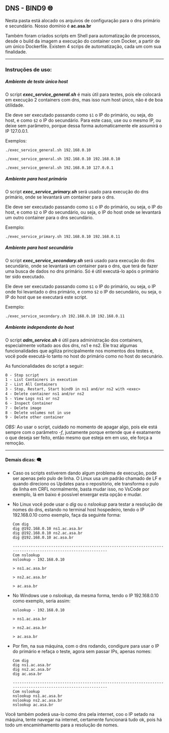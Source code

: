 ## DNS - BIND9  :globe_with_meridians:

Nesta pasta está alocado os arquivos de configuração para o dns primário e secundário. Nosso domínio é __ac.asa.br__

Também foram criados scripts em Shell para automatização de processos, desde o build da imagem a execução do container com Docker, a partir de um único Dockerfile. Existem 4 scrips de automatização, cada um com sua finalidade.

---

### Instruções de uso:

##### Ambiente de teste único host

O script __*exec_service_general.sh*__ é mais útil para testes, pois ele colocará em execução 2 containers com dns, mas isso num host único, não é de boa útilidade.

Ele deve ser executado passando como ``$1`` o IP do primário, ou seja, do host, e como ``$2`` o IP do secundário. Para este caso, use ou o mesmo IP, ou deixe sem parâmetro, porque dessa forma automaticamente ele assumirá o IP 127.0.0.1.

Exemplos:

```shell
./exec_service_general.sh 192.168.0.10

./exec_service_general.sh 192.168.0.10 192.168.0.10

./exec_service_general.sh 192.168.0.10 127.0.0.1
```

##### Ambiente para host primário

O script __*exec_service_primary.sh*__ será usado para execução do dns primário, onde se levantará um container para o dns.

Ele deve ser executado passando como ``$1`` o IP do primário, ou seja, o IP do host, e como ``$2`` o IP do secundário, ou seja, o IP do host onde se levantará um outro container para o dns secundário.

Exemplo:

```shell
./exec_service_primary.sh 192.168.0.10 192.168.0.11
```

##### Ambiente para host secundário

O script __*exec_service_secondary.sh*__ será usado para execução do dns secundário, onde se levantará um container para o dns, que terá de fazer uma busca de dados no dns primário. Só é útil executá-lo após o primário ter sido executado.

Ele deve ser executado passando como ``$1`` o IP do primário, ou seja, o IP onde foi levantado o dns primário, e como ``$2`` o IP do secundário, ou seja, o IP do host que se executará este script.

Exemplo:

```shell
./exec_service_secondary.sh 192.168.0.10 192.168.0.11
```

##### Ambiente independente do host

O script __*adm_service.sh*__ é útil para administração dos containers, especialmente voltado aos dos dns, ns1 e ns2. Ele traz algumas funcionalidades que agiliza principalmente nos momentos dos testes e, você pode executá-lo tanto no host do primário como no host do secunário.

As funcionalidades do script a seguir:

```tex
0 - Stop script
1 - List Containers in execution
2 - List All Containers
3 - Stop, Restart, Start bind9 in ns1 and/or ns2 with <exec>
4 - Delete container ns1 and/or ns2
5 - View Logs ns1 or ns2
6 - Inspect Container
7 - Delete image
8 - Delete volumes not in use
9 - Delete other container
```

_OBS:_ Ao usar o script, cuidado no momento de apagar algo, pois ele está sempre com o parâmetro *-f*, justamente porque entende que é exatamente o que deseja ser feito, então mesmo que esteja em em uso, ele força a remoção.

---

#### Demais dicas: :left_speech_bubble:

- Caso os scripts estiverem dando algum problema de execução, pode ser apenas pelo pulo de linha. O Linux usa um padrão chamado de LF e quando direciono os Updates para o repositório, ele transforma o pulo de linha em CRFL normalmente, basta mudar isso, no VsCode por exemplo, lá em baixo é possível enxergar esta opção e mudar.


- No Linux você pode usar o *dig* ou o *nslookup* para testar a resolução de nomes do dns, estando no terminal host hospedeiro, tendo o IP 192.168.0.10 como exemplo, faça da seguinte forma:
  
  ```shell
  Com dig
  dig @192.168.0.10 ns1.ac.asa.br
  dig @192.168.0.10 ns2.ac.asa.br
  dig @192.168.0.10 ac.asa.br
  
  -------------------------------------------------------------------------------------------------------------
  Com nslookup
  nslookup - 192.168.0.10
  
  > ns1.ac.asa.br
  
  > ns2.ac.asa.br
  
  > ac.asa.br
  ```

- No Windows use o _nslookup_, da mesma forma, tendo o IP 192.168.0.10 como exemplo, seria assim:
  
  ```shell
  nslookup - 192.168.0.10
  
  > ns1.ac.asa.br
  
  > ns2.ac.asa.br
  
  > ac.asa.br
  ```

- Por fim, na sua máquina, com o dns rodando, condigure para usar o IP do primário e refaça o teste, agora sem passar IPs, apenas nomes:
  
  ```shell
  Com dig
  dig ns1.ac.asa.br
  dig ns2.ac.asa.br
  dig ac.asa.br
  
  -------------------------------------------------------------------------------------------------------------
  Com nslookup
  nslookup ns1.ac.asa.br
  nslookup ns2.ac.asa.br
  nslookup ac.asa.br
  ```

Você também poderá usa-lo como dns pela internet, coo o IP setado na máquina, tente navegar na internet, certamente funcionará tudo ok, pois há todo um encaminhamento para a resolução de nomes.
